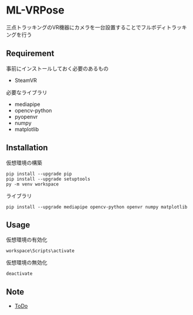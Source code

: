 # ML-VRPose

三点トラッキングのVR機器にカメラを一台設置することでフルボディトラッキングを行う


## Requirement

事前にインストールしておく必要のあるもの
- SteamVR

必要なライブラリ
- mediapipe
- opencv-python
- pyopenvr
- numpy
- matplotlib


## Installation

仮想環境の構築
```
pip install --upgrade pip
pip install --upgrade setuptools
py -m venv workspace
```

ライブラリ
```
pip install --upgrade mediapipe opencv-python openvr numpy matplotlib
```


## Usage

仮想環境の有効化
```
workspace\Scripts\activate
```

仮想環境の無効化
```
deactivate
```


## Note

- [ToDo](https://github.com/Mokuichi147/ML-VRPose/projects/1)